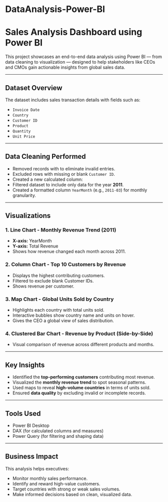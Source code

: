 # DataAnalysis-Power-BI

# Sales Analysis Dashboard using Power BI

This project showcases an end-to-end data analysis using Power BI — from data cleaning to visualization — designed to help stakeholders like CEOs and CMOs gain actionable insights from global sales data.

---

## Dataset Overview

The dataset includes sales transaction details with fields such as:
- `Invoice Date`
- `Country`
- `Customer ID`
- `Product`
- `Quantity`
- `Unit Price`

---

## Data Cleaning Performed

- Removed records with to eliminate invalid entries.
- Excluded rows with missing or blank `Customer ID`.
- Created a new calculated column:  
- Filtered dataset to include only data for the year **2011**.
- Created a formatted column `YearMonth` (e.g., `2011-03`) for monthly granularity.

---

## Visualizations

### 1. **Line Chart - Monthly Revenue Trend (2011)**
- **X-axis:** YearMonth
- **Y-axis:** Total Revenue
- Shows how revenue changed each month across 2011.

### 2. **Column Chart - Top 10 Customers by Revenue**
- Displays the highest contributing customers.
- Filtered to exclude blank Customer IDs.
- Shows revenue per customer.

### 3. **Map Chart - Global Units Sold by Country**
- Highlights each country with total units sold.
- Interactive bubbles show country name and units on hover.
- Gives the CEO a global view of sales distribution.

### 4. **Clustered Bar Chart - Revenue by Product (Side-by-Side)**
- Visual comparison of revenue across different products and months.

---

## Key Insights

- Identified the **top-performing customers** contributing most revenue.
- Visualized the **monthly revenue trend** to spot seasonal patterns.
- Used maps to reveal **high-volume countries** in terms of units sold.
- Ensured **data quality** by excluding invalid or incomplete records.

---

## Tools Used

- Power BI Desktop
- DAX (for calculated columns and measures)
- Power Query (for filtering and shaping data)

---

## Business Impact

This analysis helps executives:
- Monitor monthly sales performance.
- Identify and reward high-value customers.
- Target countries with strong or weak sales volumes.
- Make informed decisions based on clean, visualized data.



